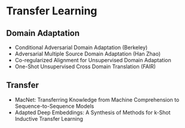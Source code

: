 # Transfer Learning

## Domain Adaptation
- Conditional Adversarial Domain Adaptation (Berkeley)
- Adversarial Multiple Source Domain Adaptation (Han Zhao)
- Co-regularized Alignment for Unsupervised Domain Adaptation
- One-Shot Unsupervised Cross Domain Translation (FAIR)

## Transfer
- MacNet: Transferring Knowledge from Machine Comprehension to Sequence-to-Sequence Models
- Adapted Deep Embeddings: A Synthesis of Methods for k-Shot Inductive Transfer Learning
